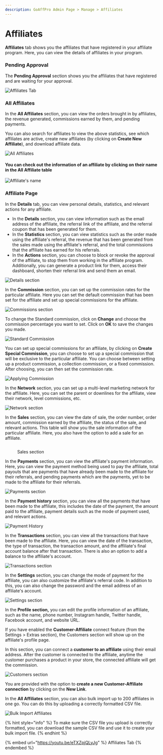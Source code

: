 ```yaml
---
description: GoAffPro Admin Page > Manage > Affiliates
---
```


# Affiliates

**Affiliates** tab shows you the affiliates that have registered in your affiliate program. Here, you can view the details of affiliates in your program.&#x20;

### Pending Approval

The **Pending Approval** section shows you the affiliates that have registered and are waiting for your approval.

![Affiliates Tab](<../../../.gitbook/assets/image (1183).png>)

### All Affiliates

In the **All Affiliates** section, you can view the orders brought in by affiliates, the revenue generated, commissions earned by them, and pending payments.

You can also search for affiliates to view the above statistics, see which affiliates are active, create new affiliates (by clicking on **Create New Affiliate**), and download affiliate data.

![All Affiliates](<../../../.gitbook/assets/image (708).png>)

#### You can check out the information of an affiliate by clicking on their name in the All Affiliate table

![Affiliate's name](<../../../.gitbook/assets/image (3055).png>)

### Affiliate Page

In the **Details** tab, you can view personal details, statistics, and relevant actions for any affiliate.&#x20;

* In the **Details** section, you can view information such as the email address of the affiliate, the referral link of the affiliate, and the referral coupon that has been generated for them.
* In the **Statistics** section, you can view statistics such as the order made using the affiliate's referral, the revenue that has been generated from the sales made using the affiliate's referral, and the total commissions that the affiliate has earned for his referrals.
* In the **Actions** section, you can choose to block or revoke the approval of the affiliate, to stop them from working in the affiliate program. Additionally, you can generate a product link for them, access their dashboard, shorten their referral link and send them an email.&#x20;

![Details section](<../../../.gitbook/assets/image (2139).png>)

In the **Commission** section, you can set up the commission rates for the particular affiliate. Here you can set the default commission that has been set for the affiliate and set up special commissions for the affiliate.&#x20;

![Commissions section](<../../../.gitbook/assets/image (1721).png>)

To change the Standard commission, click on **Change** and choose the commission percentage you want to set. Click on **OK** to save the changes you made.

![Standard Commission](<../../../.gitbook/assets/image (2550).png>)

You can set up special commissions for an affiliate, by clicking on **Create Special Commission**, you can choose to set up a special commission that will be exclusive to the particular affiliate. You can choose between setting up a product commission, a collection commission, or a fixed commission. After choosing,  you can then set the commission rate.

![Applying Commission](<../../../.gitbook/assets/image (2634).png>)

In the **Network** section, you can set up a multi-level marketing network for the affiliate. Here, you can set the parent or downlines for the affiliate, view their network, level commissions, etc.

![Network section](<../../../.gitbook/assets/image (2819).png>)

In the **Sales** section, you can view the date of sale, the order number, order amount, commission earned by the affiliate, the status of the sale, and relevant actions. This table will show you the sale information of the particular affiliate. Here, you also have the option to add a sale for an affiliate.

<figure><img src="../../../.gitbook/assets/image (828).png" alt=""><figcaption><p>Sales section</p></figcaption></figure>

In the **Payments** section, you can view the affiliate's payment information. Here, you can view the payment method being used to pay the affiliate, total payouts that are payments that have already been made to the affiliate for their referrals, and pending payments which are the payments, yet to be made to the affiliate for their referrals.&#x20;

![Payments section](<../../../.gitbook/assets/Screenshot 2019-08-04 at 4.01.30 AM.png>)

In the **Payment history** section, you can view all the payments that have been made to the affiliate, this includes the date of the payment, the amount paid to the affiliate, payment details such as the mode of payment used, and relevant actions.

![Payment History](<../../../.gitbook/assets/image (2775).png>)

In the **Transactions** section, you can view all the transactions that have been made to the affiliate. Here, you can view the date of the transaction, the type of transaction, the transaction amount, and the affiliate's final account balance after that transaction. There is also an option to add a balance to the affiliate's account.

![Transactions section](<../../../.gitbook/assets/image (2432).png>)

In the **Settings** section, you can change the mode of payment for the affiliate, you can also customize the affiliate's referral code. In addition to this, you can also change the password and the email address of an affiliate's account.&#x20;

![Settings section](<../../../.gitbook/assets/image (2140).png>)

In the **Profile section,** you can edit the profile information of an affiliate, such as the name, phone number, Instagram handle, Twitter handle, Facebook account, and website URL.

If you have enabled the **Customer-Affiliate** connect feature (from the Settings > Extras section), the Customers section will show up on the affiliate's profile page.

In this section, you can connect a **customer to an affiliate** using their email address. After the customer is connected to the affiliate, anytime the customer purchases a product in your store, the connected affiliate will get the commission.&#x20;

![Customers section](<../../../.gitbook/assets/Screenshot 2019-08-07 at 1.24.37 AM.png>)

You are provided with the option to **create a new Customer-Affiliate connection** by clicking on the **New Link**.

In the **All Affiliates** section, you can also bulk import up to 200 affiliates in one go. You can do this by uploading a correctly formatted CSV file.&#x20;

![Bulk Import Affiliates](<../../../.gitbook/assets/image (449).png>)

{% hint style="info" %}
To make sure the CSV file you upload is correctly formatted, you can download the sample CSV file and use it to create your bulk import file.&#x20;
{% endhint %}

{% embed url="https://youtu.be/eTXZpjQLyJg" %}
Affiliates Tab
{% endembed %}
